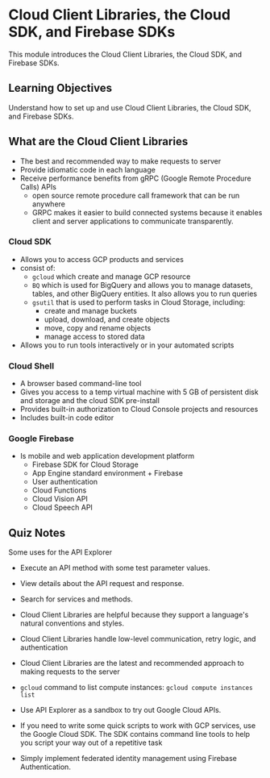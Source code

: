 # Cloud Client Libraries, the Cloud SDK, and Firebase SDKs

This module introduces the Cloud Client Libraries, the Cloud SDK, and Firebase 
SDKs.

## Learning Objectives
Understand how to set up and use Cloud Client Libraries, the Cloud SDK, and 
Firebase SDKs.

## What are the Cloud Client Libraries
- The best and recommended way to make requests to server
- Provide idiomatic code in each language
- Receive performance benefits from gRPC (Google Remote Procedure Calls) APIs
  - open source remote procedure call framework that can be run anywhere
  - GRPC makes it easier to build connected systems because it enables client 
    and server applications to communicate transparently.
    
### Cloud SDK
- Allows you to access GCP products and services
- consist of:
  - `gcloud` which create and manage GCP resource
  - `BQ` which is used for BigQuery and allows you to manage datasets, tables, 
    and other BigQuery entities. It also allows you to run queries
  - `gsutil` that is used to perform tasks in Cloud Storage, including:
    - create and manage buckets
    - upload, download, and create objects
    - move, copy and rename objects
    - manage access to stored data
- Allows you to run tools interactively or in your automated scripts

### Cloud Shell
- A browser based command-line tool
- Gives you access to a temp virtual machine with 5 GB of persistent disk and 
  storage and the cloud SDK pre-install
- Provides built-in authorization to Cloud Console projects and resources
- Includes built-in code editor

### Google Firebase
- Is mobile and web application development platform
  - Firebase SDK for Cloud Storage
  - App Engine standard environment + Firebase
  - User authentication
  - Cloud Functions
  - Cloud Vision API
  - Cloud Speech API
    
## Quiz Notes
Some uses for the API Explorer
- Execute an API method with some test parameter values.
- View details about the API request and response.
- Search for services and methods.

- Cloud Client Libraries are helpful because they support a language's natural 
  conventions and styles.
- Cloud Client Libraries handle low-level communication, retry logic, 
  and authentication
- Cloud Client Libraries are the latest and recommended approach to making 
  requests to the server
- `gcloud` command to list compute instances: `gcloud compute instances list`

- Use API Explorer as a sandbox to try out Google Cloud APIs.
- If you need to write some quick scripts to work with GCP services, use the 
  Google Cloud SDK. The SDK contains command line tools to help you script your 
  way out of a repetitive task
- Simply implement federated identity management using Firebase Authentication.
 
